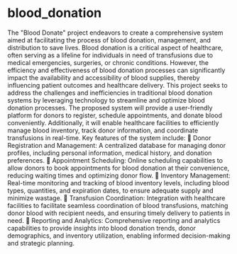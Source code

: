# blood_donation
The "Blood Donate" project endeavors to create a comprehensive system aimed at facilitating 
the process of blood donation, management, and distribution to save lives. Blood donation is a 
critical aspect of healthcare, often serving as a lifeline for individuals in need of transfusions 
due to medical emergencies, surgeries, or chronic conditions. However, the efficiency and 
effectiveness of blood donation processes can significantly impact the availability and 
accessibility of blood supplies, thereby influencing patient outcomes and healthcare delivery. 
This project seeks to address the challenges and inefficiencies in traditional blood donation 
systems by leveraging technology to streamline and optimize blood donation processes. The 
proposed system will provide a user-friendly platform for donors to register, schedule 
appointments, and donate blood conveniently. Additionally, it will enable healthcare facilities 
to efficiently manage blood inventory, track donor information, and coordinate transfusions in 
real-time. 
Key features of the system include: 
 Donor Registration and Management: A centralized database for managing donor 
profiles, including personal information, medical history, and donation preferences. 
 Appointment Scheduling: Online scheduling capabilities to allow donors to book 
appointments for blood donation at their convenience, reducing waiting times and 
optimizing donor flow. 
 Inventory Management: Real-time monitoring and tracking of blood inventory levels, 
including blood types, quantities, and expiration dates, to ensure adequate supply and 
minimize wastage. 
 Transfusion Coordination: Integration with healthcare facilities to facilitate seamless 
coordination of blood transfusions, matching donor blood with recipient needs, and 
ensuring timely delivery to patients in need. 
 Reporting and Analytics: Comprehensive reporting and analytics capabilities to 
provide insights into blood donation trends, donor demographics, and inventory 
utilization, enabling informed decision-making and strategic planning.
